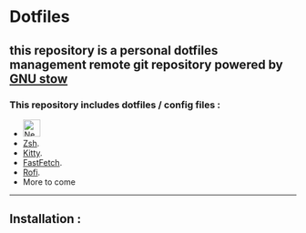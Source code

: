 # Dotfiles
this repository is a personal dotfiles management remote git repository powered by [GNU stow](https://github.com/aspiers/stow)
---
### This repository includes dotfiles / config files :
- <a href="https://github.com/neovim/neovim" ><img src="https://encrypted-tbn0.gstatic.com/images?q=tbn:ANd9GcQet5FnsVcvS7bWzWiG5whXTWA_pGe2yPrtrA&s" alt="Neovim" height="30" ></a>
- [Zsh](https://www.zsh.org/).
- [Kitty](https://github.com/kovidgoyal/kitty).
- [FastFetch](https://github.com/fastfetch-cli/fastfetch).
- [Rofi](https://github.com/davatorium/rofi).
- More to come

---
## Installation :
